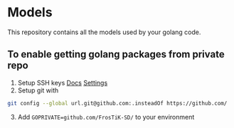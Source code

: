 # Models
This repository contains all the models used by your golang code.
## To enable getting golang packages from private repo
1. Setup SSH keys [Docs](https://docs.github.com/en/authentication/connecting-to-github-with-ssh/adding-a-new-ssh-key-to-your-github-account) [Settings](https://github.com/settings/keys)
2. Setup git with
```bash
git config --global url.git@github.com:.insteadOf https://github.com/
```
3. Add `GOPRIVATE=github.com/FrosTiK-SD/` to your environment